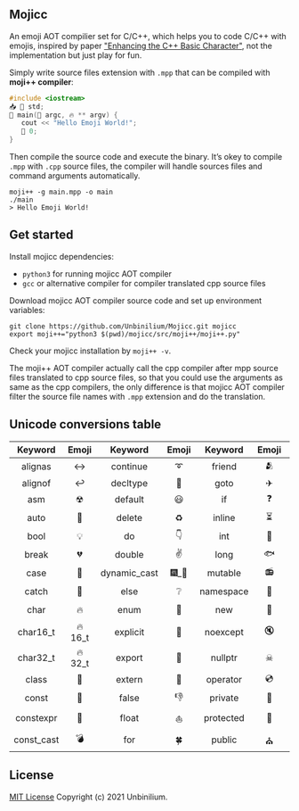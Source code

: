 ## Mojicc

An emoji AOT compilier set for C/C++, which helps you to code C/C++ with emojis, inspired by paper ["Enhancing the C++ Basic Character"](https://isocpp.org/files/papers/PO3OOrO.pdf), not the implementation but just play for fun.

Simply write source files extension with `.mpp` that can be compiled with **moji++ compiler**:

```cpp
#include <iostream>
📥 📛 std;
🔢 main(🔢 argc, 🔥 ** argv) { 
   cout << "Hello Emoji World!";
   💩 0;
}
```

Then compile the source code and execute the binary. It’s okey to compile `.mpp` with `.cpp` source files, the compiler will handle sources files and command arguments automatically.

```shell
moji++ -g main.mpp -o main
./main
> Hello Emoji World!
```

## Get started

Install mojicc dependencies:

 - `python3` for running mojicc AOT compiler
 - `gcc` or alternative compiler for compiler translated cpp source files

Download mojicc AOT compiler source code and set up environment variables:

```shell
git clone https://github.com/Unbinilium/Mojicc.git mojicc
export moji++="python3 $(pwd)/mojicc/src/moji++/moji++.py"
```

Check your mojicc installation by `moji++ -v`. 

The moji++ AOT compiler actually call the cpp compiler after mpp source files translated to cpp source files, so that you could use the arguments as same as the cpp compilers, the only difference is that mojicc AOT compiler filter the source file names with `.mpp` extension and do the translation.

## Unicode conversions table

|  Keyword   | Emoji |   Keyword    | Emoji |  Keyword  | Emoji |     Keyword      | Emoji | Keyword  | Emoji |
| :--------: | :---: | :----------: | :---: | :-------: | :---: | :--------------: | :---: | :------: | :---: |
|  alignas   |   ↔   |   continue   |   ➰   |  friend   |   🫂   |     register     |   ☑   |   true   |   👍   |
|  alignof   |   ↩   |   decltype   |   🔎   |   goto    |   ✈   | reinterpret_cast |   😈   |   try    |   🚓   |
|    asm     |   ☢   |   default    |   😃   |    if     |   ❓   |      return      |   💩   | typedef  |   📤   |
|    auto    |   🚗   |    delete    |   ♻   |  inline   |   ⏳   |      short       |   🔬   |  typeid  |   🔍   |
|    bool    |   💡   |      do      |   👇   |    int    |   🔢   |      signed      |   ➖   | typename |   ⌨   |
|   break    |   💔   |    double    |   ✌   |   long    |   🐟   |      sizeof      |   📏   |  union   |   💍   |
|    case    |   💼   | dynamic_cast |  🎆_🎣  |  mutable  |   📻   |      static      |   ⚡   | unsigned |   ➕   |
|   catch    |   🚨   |     else     |   ❔   | namespace |   📛   |  static_assert   |  ⚡_💂  |  using   |   📥   |
|    char    |   🔥   |     enum     |   📇   |    new    |   👶   |   static_cast    |  ⚡_🎣  | virtual  |   👻   |
|  char16_t  | 🔥16_t |   explicit   |   💋   | noexcept  |   🔇   |      struct      |   🏠   |   void   |   😱   |
|  char32_t  | 🔥32_t |    export    |   🚀   |  nullptr  |   ☠   |      switch      |   🤔   | volatile |   ⛽   |
|   class    |   🏫   |    extern    |   🚪   | operator  |   💿   |     template     |   💪   | wchat_t  | w🔥_t  |
|   const    |   💎   |    false     |   👎   |  private  |   🏩   |       this       |   👉   |  while   |   🔁   |
| constexpr  |   🗿   |    float     |   ⛵   | protected |   🏦   |   thread_local   |   🎁   |          |       |
| const_cast |   💣   |     for      |   🍀   |  public   |   ⛪   |      throw       |   🔈   |          |       |

## License

[MIT License](https://github.com/Unbinilium/Mojicc/blob/main/LICENSE) Copyright (c) 2021 Unbinilium.

